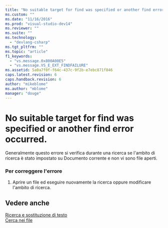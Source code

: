 ```yaml
---
title: "No suitable target for find was specified or another find error occurred. | Microsoft Docs"
ms.custom: ""
ms.date: "11/16/2016"
ms.prod: "visual-studio-dev14"
ms.reviewer: ""
ms.suite: ""
ms.technology: 
  - "devlang-csharp"
ms.tgt_pltfrm: ""
ms.topic: "article"
f1_keywords: 
  - "vs.message.0x800A00E5"
  - "vs.message.VS_E_EXT_FINDFAILURE"
ms.assetid: 5a0a7f0f-f64c-437c-9f2b-e7ebc871f846
caps.latest.revision: 6
caps.handback.revision: 6
author: "mikeblome"
ms.author: "mblome"
manager: "douge"
---
```

# No suitable target for find was specified or another find error occurred.
Generalmente questo errore si verifica durante una ricerca se l'ambito di ricerca è stato impostato su Documento corrente e non vi sono file aperti.  
  
### Per correggere l'errore  
  
1.  Aprire un file ed eseguire nuovamente la ricerca oppure modificare l'ambito di ricerca.  
  
## Vedere anche  
 [Ricerca e sostituzione di testo](../ide/finding-and-replacing-text.md)   
 [Cerca nei file](../ide/find-in-files.md)